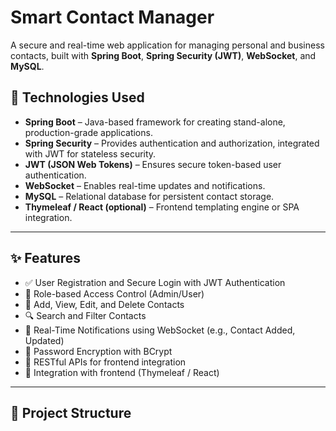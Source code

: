 # Smart Contact Manager

A secure and real-time web application for managing personal and business contacts, built with **Spring Boot**, **Spring Security (JWT)**, **WebSocket**, and **MySQL**.

## 🔧 Technologies Used

- **Spring Boot** – Java-based framework for creating stand-alone, production-grade applications.
- **Spring Security** – Provides authentication and authorization, integrated with JWT for stateless security.
- **JWT (JSON Web Tokens)** – Ensures secure token-based user authentication.
- **WebSocket** – Enables real-time updates and notifications.
- **MySQL** – Relational database for persistent contact storage.
- **Thymeleaf / React (optional)** – Frontend templating engine or SPA integration.

---

## ✨ Features

- ✅ User Registration and Secure Login with JWT Authentication
- 🔐 Role-based Access Control (Admin/User)
- 📇 Add, View, Edit, and Delete Contacts
- 🔍 Search and Filter Contacts
- 🧠 Real-Time Notifications using WebSocket (e.g., Contact Added, Updated)
- 🔐 Password Encryption with BCrypt
- 📜 RESTful APIs for frontend integration
- 🧪 Integration with frontend (Thymeleaf / React)

---

## 📁 Project Structure

